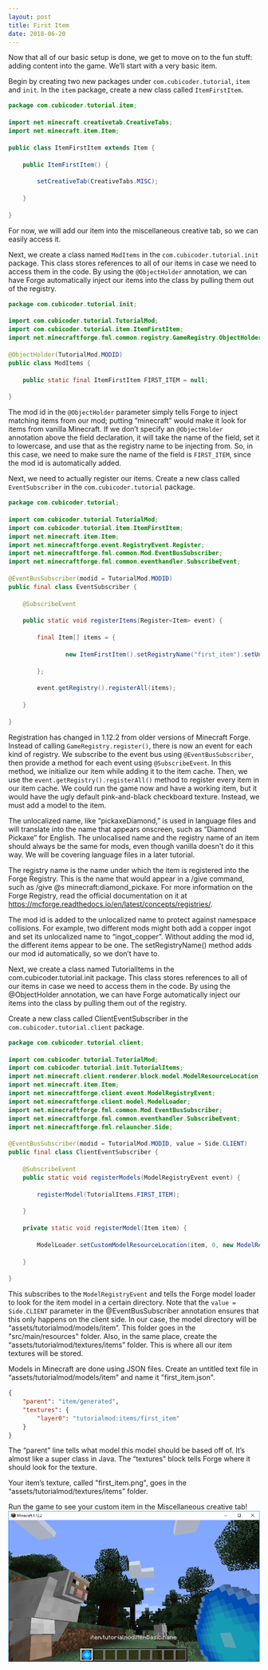 ```yaml
---
layout: post
title: First Item
date: 2018-06-20
---
```


Now that all of our basic setup is done, we get to move on to the fun stuff: adding content into the game. We’ll start with a very basic item.

Begin by creating two new packages under `com.cubicoder.tutorial`, `item` and `init`. In the `item` package, create a new class called `ItemFirstItem`.
```java
package com.cubicoder.tutorial.item;

import net.minecraft.creativetab.CreativeTabs;
import net.minecraft.item.Item;

public class ItemFirstItem extends Item {

	public ItemFirstItem() {

		setCreativeTab(CreativeTabs.MISC);

	}

}
```
For now, we will add our item into the miscellaneous creative tab, so we can easily access it.

Next, we create a class named `ModItems` in the `com.cubicoder.tutorial.init` package. This class stores references to all of our items in case we need to access them in the code. By using the `@ObjectHolder` annotation, we can have Forge automatically inject our items into the class by pulling them out of the registry.
```java
package com.cubicoder.tutorial.init;

import com.cubicoder.tutorial.TutorialMod;
import com.cubicoder.tutorial.item.ItemFirstItem;
import net.minecraftforge.fml.common.registry.GameRegistry.ObjectHolder;

@ObjectHolder(TutorialMod.MODID)
public class ModItems {

	public static final ItemFirstItem FIRST_ITEM = null;

}
```
The mod id in the `@ObjectHolder` parameter simply tells Forge to inject matching items from our mod; putting “minecraft” would make it look for items from vanilla Minecraft. If we don’t specify an `@ObjectHolder` annotation above the field declaration, it will take the name of the field, set it to lowercase, and use that as the registry name to be injecting from. So, in this case, we need to make sure the name of the field is `FIRST_ITEM`, since the mod id is automatically added.

Next, we need to actually register our items. Create a new class called `EventSubscriber` in the `com.cubicoder.tutorial` package.
```java
package com.cubicoder.tutorial;

import com.cubicoder.tutorial.TutorialMod;
import com.cubicoder.tutorial.item.ItemFirstItem;
import net.minecraft.item.Item;
import net.minecraftforge.event.RegistryEvent.Register;
import net.minecraftforge.fml.common.Mod.EventBusSubscriber;
import net.minecraftforge.fml.common.eventhandler.SubscribeEvent;

@EventBusSubscriber(modid = TutorialMod.MODID)
public final class EventSubscriber {

	@SubscribeEvent

	public static void registerItems(Register<Item> event) {

		final Item[] items = {

				new ItemFirstItem().setRegistryName("first_item").setUnlocalisedName(TutorialMod.MODID + "." + "first_item"),

		};

		event.getRegistry().registerAll(items);

	}

}
```
Registration has changed in 1.12.2 from older versions of Minecraft Forge. Instead of calling `GameRegistry.register()`, there is now an event for each kind of registry. We subscribe to the event bus using `@EventBusSubscriber`, then provide a method for each event using `@SubscribeEvent`. In this method, we initialize our item while adding it to the item cache. Then, we use the `event.getRegistry().registerAll()` method to register every item in our item cache. We could run the game now and have a working item, but it would have the ugly default pink-and-black checkboard texture. Instead, we must add a model to the item.

The unlocalized name, like “pickaxeDiamond,” is used in language files and will translate into the name that appears onscreen, such as “Diamond Pickaxe” for English. The unlocalised name and the registry name of an item should always be the same for mods, even though vanilla doesn't do it this way. We will be covering language files in a later tutorial.

The registry name is the name under which the item is registered into the Forge Registry. This is the name that would appear in a /give command, such as /give @s minecraft:diamond_pickaxe. For more information on the Forge Registry, read the official documentation on it at https://mcforge.readthedocs.io/en/latest/concepts/registries/.

The mod id is added to the unlocalized name to protect against namespace collisions. For example, two different mods might both add a copper ingot and set its unlocalized name to “ingot_copper”. Without adding the mod id, the different items appear to be one. The setRegistryName() method adds our mod id automatically, so we don’t have to.

Next, we create a class named TutorialItems in the com.cubicoder.tutorial.init package. This class stores references to all of our items in case we need to access them in the code. By using the @ObjectHolder annotation, we can have Forge automatically inject our items into the class by pulling them out of the registry.

Create a new class called ClientEventSubscriber in the `com.cubicoder.tutorial.client` package.
```java
package com.cubicoder.tutorial.client;

import com.cubicoder.tutorial.TutorialMod;
import com.cubicoder.tutorial.init.TutorialItems;
import net.minecraft.client.renderer.block.model.ModelResourceLocation;
import net.minecraft.item.Item;
import net.minecraftforge.client.event.ModelRegistryEvent;
import net.minecraftforge.client.model.ModelLoader;
import net.minecraftforge.fml.common.Mod.EventBusSubscriber;
import net.minecraftforge.fml.common.eventhandler.SubscribeEvent;
import net.minecraftforge.fml.relauncher.Side;

@EventBusSubscriber(modid = TutorialMod.MODID, value = Side.CLIENT)
public final class ClientEventSubscriber {

    @SubscribeEvent
    public static void registerModels(ModelRegistryEvent event) {

        registerModel(TutorialItems.FIRST_ITEM);

    }

    private static void registerModel(Item item) {

        ModelLoader.setCustomModelResourceLocation(item, 0, new ModelResourceLocation(item.getRegistryName(), "inventory"));

    }

}
```
This subscribes to the `ModelRegistryEvent` and tells the Forge model loader to look for the item model in a certain directory. Note that the `value = Side.CLIENT` parameter in the @EventBusSubscriber annotation ensures that this only happens on the client side. In our case, the model directory will be “assets/tutorialmod/models/item”. This folder goes in the "src/main/resources" folder. Also, in the same place, create the “assets/tutorialmod/textures/items” folder. This is where all our item textures will be stored.

Models in Minecraft are done using JSON files. Create an untitled text file in “assets/tutorialmod/models/item” and name it "first_item.json".
```JSON
{
    "parent": "item/generated",
    "textures": {
        "layer0": "tutorialmod:items/first_item"
    }
}
```
The “parent” line tells what model this model should be based off of. It’s almost like a super class in Java. The “textures” block tells Forge where it should look for the texture.

Your item’s texture, called "first_item.png", goes in the “assets/tutorialmod/textures/items” folder.

Run the game to see your custom item in the Miscellaneous creative tab!
![item0](/img/4item/item0.png)